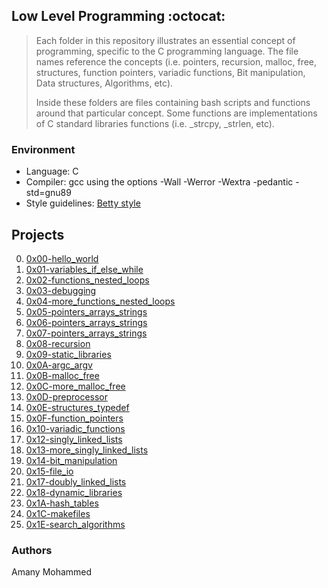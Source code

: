 ## Low Level Programming :octocat:

> Each folder in this repository illustrates an essential concept of programming,
> specific to the C programming language. The file names reference the concepts
> (i.e. pointers, recursion, malloc, free, structures, function pointers, variadic
> functions, Bit manipulation, Data structures, Algorithms, etc).
> 
> Inside these folders are files containing bash
> scripts and functions around that particular concept. Some functions are
> implementations of C standard libraries functions (i.e. _strcpy, _strlen,
> etc).

### Environment
* Language: C
* Compiler: gcc using the options -Wall -Werror -Wextra -pedantic -std=gnu89
* Style guidelines: [Betty style](https://github.com/alx-tools/Betty)

## Projects
0. [0x00-hello_world](./0x00-hello_world)
1. [0x01-variables_if_else_while](./0x01-variables_if_else_while)
2. [0x02-functions_nested_loops](./0x02-functions_nested_loops)
3. [0x03-debugging](./0x03-debugging)
4. [0x04-more_functions_nested_loops](./0x04-more_functions_nested_loops)
5. [0x05-pointers_arrays_strings](./0x05-pointers_arrays_strings)
6. [0x06-pointers_arrays_strings](./0x06-pointers_arrays_strings)
7. [0x07-pointers_arrays_strings](./0x07-pointers_arrays_strings)
8. [0x08-recursion](./0x08-recursion)
9. [0x09-static_libraries](./0x09-static_libraries)
10. [0x0A-argc_argv](./0x0A-argc_argv)
11. [0x0B-malloc_free](./0x0B-malloc_free)
12. [0x0C-more_malloc_free](./0x0C-more_malloc_free)
13. [0x0D-preprocessor](./0x0D-preprocessor)
14. [0x0E-structures_typedef](./0x0E-structures_typedef)
15. [0x0F-function_pointers](./0x0F-function_pointers)
16. [0x10-variadic_functions](./0x10-variadic_functions)
17. [0x12-singly_linked_lists](./0x12-singly_linked_lists)
18. [0x13-more_singly_linked_lists](./0x13-more_singly_linked_lists)
19. [0x14-bit_manipulation](./0x14-bit_manipulation)
20. [0x15-file_io](./0x15-file_io)
21. [0x17-doubly_linked_lists](./0x17-doubly_linked_lists)
22. [0x18-dynamic_libraries](0x18-dynamic_libraries)
23. [0x1A-hash_tables](./0x1A-hash_tables)
24. [0x1C-makefiles](./0x1C-makefiles)
25. [0x1E-search_algorithms](./0x1E-search_algorithms)

### Authors
Amany Mohammed 
